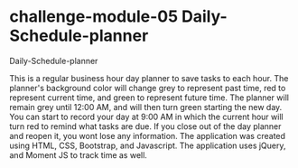 # challenge-module-05 Daily-Schedule-planner

Daily-Schedule-planner

This is a regular business hour day planner to save tasks to each hour. The planner's background color will change grey to represent past time, red to represent current time, and green to represent future time. The planner will remain grey until 12:00 AM, and will then turn green starting the new day. You can start to record your day at 9:00 AM in which the current hour will turn red to remind what tasks are due. If you close out of the day planner and reopen it, you wont lose any information.
The application was created using HTML, CSS, Bootstrap, and Javascript. The application uses jQuery, and Moment JS to track time as well.

